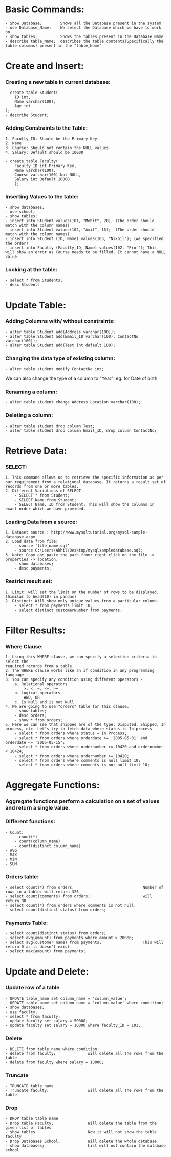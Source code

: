 # **Basic Commands:**
    - Show Database;        Shows all the Database present in the system
    - use Database_Name;    We select the Database which we have to work on
    - show tables;          Shows the tables present in the Database_Name
    - describe table_Name;  describes the table contents(Specifically the table columns) present in the "table_Name"

# **Create and Insert:**
### Creating a new table in current database:
    - create table Student(
        ID int, 
        Name varchar(100),
        Age int
    );                       
    - describe Student;

### Adding Constraints to the Table:
    1. Faculty_ID: Should be the Primary Key.
    2. Name
    3. Course: Should not contain the NULL values.
    4. Salary: Default should be 10000

    - create table Faculty(
        Faculty_ID int Primary Key,
        Name varchar(100),
        Course varchar(100) Not NULL, 
        Salary int Default 10000
        );

### Inserting Values to the table: 
    - show databases;
    - use school;
    - show tables;
    - insert into Student values(101, "Mohit", 20); (The order should match with the column names)
    - insert into Student values(102, "Amit", 15);  (The order should match with the column names)
    - insert into Student (ID, Name) values(103, "Nikhil"); (we specified the order)
    - insert into Faculty (Faculty_ID, Name) values(102, "Prof"); This will show an error as Course needs to be filled. It cannot have a NULL value.

### Looking at the table:
    - select * from Students; 
    - desc Students

# **Update Table:**
### Adding Columns with/ without constraints:
    - alter table Student add(Address varchar(100));
    - alter table Student add(Email_ID varchar(100), ContactNo varchar(100));
    - alter table Student add(Test int default 100);

### Changing the data type of existing column:
    - alter table student modify ContactNo int;
We can also change the type of a column to "Year": eg: for Date of birth

### Renaming a column:
    - alter table student change Address Location varchar(100);

### Deleting a column:
    - alter table student drop column Test;
    - alter table student drop column Email_ID, drop column ContactNo;
 
# **Retrieve Data:**
### SELECT:
    1. This command allows us to retrieve the specific information as per our requirement from a relational database. It returns a result set of records from one or more tables.
    2. Different Variations of SELECT:
        - SELECT * from Student;
        - SELECT Name from Student;
        - SELECT Name, ID from Student; This will show the columns in exact order which we have provided.

### Loading Data from a source:
    1. Dataset source : http://www.mysqltutorial.org/mysql-sample-database.aspx
    2. Load data from file:
        - source ‘file_name.sql’
        - source C:\Users\Akhil\Desktop/mysqlsampledatabase.sql;
    3. Note: Copy and paste the path from: right click on the file -> properties -> location.
        - show databases;
        - desc payments;


### Restrict result set:
    1. Limit: will set the limit on the number of rows to be displayed. (Similar to head(10) in pandas)
    2. Distinct: Will show only unique values from a particular column.
        - select * from payments limit 10;
        - select distinct customerNumber from payments; 

# **Filter Results:**
### Where Clause:
    1. Using this WHERE clause, we can specify a selection criteria to select the 
    required records from a table.
    2. The WHERE clause works like an if condition in any programming language.
    3. You can specify any condition using different operators - 
        a. Relational operators
            >, <, =, <=, >=
        b. Logical operators
            AND, OR
        c. Is Null and is not Null
    4. We are going to use "orders" table for this clause.
        - show tables;
        - desc orders;
        - show * from orders;
    5. Here we can see that shipped are of the type: Disputed, Shipped, In process, etc. Let's try to fetch data where status is In process
        - select * from orders where status = In Process;
        - select * from orders where orderdate >= '2005-05-01' and orderdate <= '2005-05-15';
        - select * from orders where ordernumber >= 10420 and ordernumber < 10424;
        - select * from orders where ordernumber >= 10420;
        - select * from orders where comments is null limit 10;
        - select * from orders where comments is not null limit 10;

# **Aggregate Functions:**
### Aggregate functions perform a calculation on a set of values and return a single value.
### Different functions:
    - Count:
        - count(*)
        - count(column_name)
        - count(distinct column_name)
    - AVG
    - MAX 
    - MIN
    - SUM
### Orders table:
    - select count(*) from orders;                              Number of rows in a table: will return 326
    - select count(comments) from orders;                       will return 80
    - select count(*) from orders where comments is not null;
    - select count(distinct status) from orders;
### Payments Table:
    - select count(distinct status) from orders;
    - select avg(amount) from payments where amount > 20000;
    - select avg(customer name) from payments;                  This will return 0 as it doesn't exist
    - select max(amount) from payments;
                
# **Update and Delete:**
### Update row of a table
    - UPDATE table_name set column_name = 'column_value';
    - UPDATE table-name set column_name = 'column_value' where condition;
    - show databases;
    - use faculty;
    - select * from faculty;
    - update faculty set salary = 50000;
    - update faculty set salary = 10000 where faculty_ID = 101;

### Delete 
    - DELETE from table_name where condition;
    - delete from faculty;              will delete all the rows from the table
    - delete from faculty where salary = 10000;
### Truncate
    - TRUNCATE table_name
    - Truncate faculty;                 will delete all the rows from the table
### Drop
    - DROP table table_name
    - Drop table Faculty;               Will delete the table from the given list of tables
    - show tables                       Now it will not show the table faculty
    - Drop Databases School;            Will delete the whole database
    - show databases;                   List will not contain the database school

